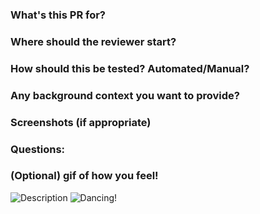 ### What's this PR for?


### Where should the reviewer start?


### How should this be tested? Automated/Manual? 


### Any background context you want to provide?


### Screenshots (if appropriate)


### Questions:


### (Optional) gif of how you feel!
![Description](<URL>)
![Dancing!](https://media.tenor.com/images/5065ef19ac424563a7f61c08c32f9c92/tenor.gif)
